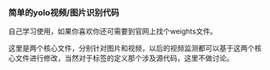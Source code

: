 ### 简单的yolo视频/图片识别代码

自己学习使用，如果你喜欢你还可需要到官网上找个weights文件。

这里是两个核心文件，分别针对图片和视频，以后的视频监测都可以基于这两个核心文件进行修改，当然对于标签的定义那个涉及源代码，这里不做讨论。
